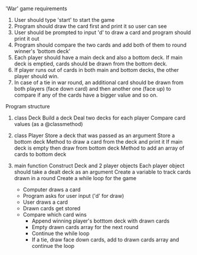 'War' game requirements

1. User should type 'start' to start the game
2. Program should draw the card first and print it so user can see
3. User should be prompted to input 'd' to draw a card and program should print it out
4. Program should compare the two cards and add both of them to round winner's 'bottom deck'
5. Each player should have a main deck and also a bottom deck. If main deck is emptied, cards should be drawn from the bottom deck.
6. If player runs out of cards in both main and bottom decks, the other player should win.
7. In case of a tie in war round, an additional card should be drawn from both players (face down card) and then another one (face up) to compare if any of the cards have a bigger value and so on.

Program structure

1. class Deck
   Build a deck
   Deal two decks for each player
   Compare card values (as a @classmethod)

2. class Player
   Store a deck that was passed as an argument
   Store a bottom deck
   Method to draw a card from the deck and print it
   If main deck is empty then draw from bottom deck
   Method to add an array of cards to bottom deck

3. main function
   Construct Deck and 2 player objects
   Each player object should take a dealt deck as an argument
   Create a variable to track cards drawn in a round
   Create a while loop for the game
   - Computer draws a card
   - Program asks for user input ('d' for draw)
   - User draws a card
   - Drawn cards get stored
   - Compare which card wins
     - Append winning player's botttom deck with drawn cards
     - Empty drawn cards array for the next round
     - Continue the while loop
     - If a tie, draw face down cards, add to drawn cards array and continue the loop
